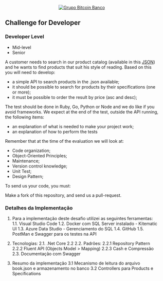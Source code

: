 <p align="center">
  <a href="https://www.btc-banco.com">
      <img src="https://s3.amazonaws.com/assinaturas-de-emails/btc.png" alt="Grupo Bitcoin Banco"/>
  </a>
</p>

## Challenge for Developer

### Developer Level
- Mid-level
- Senior

A customer needs to search in our product catalog (available in this <a href="https://github.com/Bitcoin-Banco-Cryptocurrency/challenge/blob/master/books.json">JSON</a>) and he wants to find products that suit his style of reading.
Based on this you will need to develop:

- a simple API to search products in the .json available;
- it should be possible to search for products by their specifications (one or more);
- it must be possible to order the result by price (asc and desc);

The test should be done in Ruby, Go, Python or Node and we do like if you avoid frameworks. We expect at the end of the test, outside the API running, the following items:

- an explanation of what is needed to make your project work;
- an explanation of how to perform the tests

Remember that at the time of the evaluation we will look at:

- Code organization;
- Object-Oriented Principles;
- Maintenance;
- Version control knowledge;
- Unit Test;
- Design Pattern;

To send us your code, you must:

Make a fork of this repository, and send us a pull-request.

### Detalhes da Implementação

1. Para a implementação deste desafio utilizei as seguintes ferramentas:
1.1. Visual Studio Code
1.2. Docker com SQL Server instalado - Kitematic UI
1.3. Azure Data Studio - Gerenciamento do SQL
1.4. GitHub
1.5. PostMan e Swagger para os testes na API

2. Tecnologias:
2.1. .Net Core 2.2
2.2. Padrões:
 2.2.1 Repository Pattern
 2.2.2 Fluent API (Objects Model > Mapping)
 2.2.3 Cash e Compressão
2.3. Documentação com Swagger

3. Resumo da implementação
3.1 Mecanismo de leitura do arquivo book.json e armazenamento no banco
3.2 Controllers para Products e Specifications
